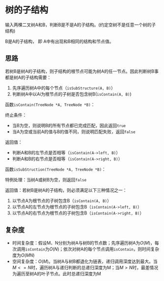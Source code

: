 # 树的子结构

输入两棵二叉树A和B，判断B是不是A的子结构。(约定空树不是任意一个树的子结构)

B是A的子结构， 即 A中有出现和B相同的结构和节点值。



## 思路

若树B是树A的子结构，则子结构的根节点可能为树A的任一节点。因此判断树B事都是树A的子结构需要：

1. 先序遍历树A中的每个节点（`isSubStructure(A, B)`）
2. 判断树A中以Ai为根节点的子树是否包含树B(`isContain(A, B)`)



函数`isContain(TreeNode *A, TreeNode *B)`：

终止条件：

- 当B为空，则说明B的所有节点都已完成匹配，因此返回`true`
- 当A为空或当前A的值与B的值不同，则说明匹配失败，返回`false`

返回值：

- 判断A和B的左节点是否相等（`isContain(A->left, B)`）
- 判断A和B的右节点是否相等（`isContain(A->right, B)`）



函数`isSubStruction(TreeNode *A, TreeNode *B)`：

特例处理：当树A或树B为空，则返回`false`

返回值：若树B是树A的子结构，则必须满足以下三种情况之一：

1. 以节点A为根节点的子树包含B（`isContain(A, B)`）
2. 以节点A的左节点为根节点的子树包含B（`isContain(A->left, B)`）
3. 以节点A的右节点为根节点的子树包含B（`isContain(A->right, B)`）

## 复杂度

- 时间复杂度：假设M、N分别为树A与树B的节点数；先序遍历树A为$O(M)$，每次调用`isContain`为$O(N)$；依次对树A的每个节点调用`isContain`，则时间复杂度为$O(MN)$
- 空间复杂度：$O(M)$。当树A与树B都退化为链表，递归调用深度达到最大。当$M<=N$时，遍历树A与递归判断的总递归深度为M；当$M>N$时，最差情况为遍历至树A的叶子节点。此时总递归深度为M

